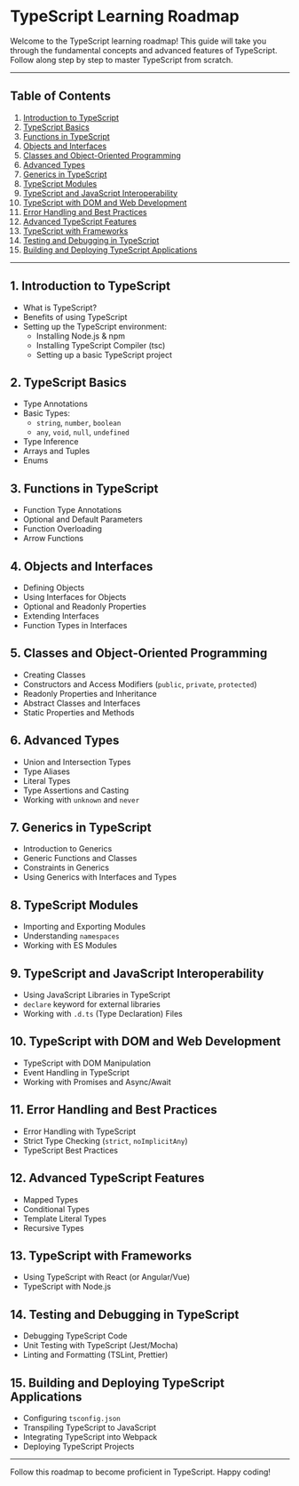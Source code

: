 
# TypeScript Learning Roadmap

Welcome to the TypeScript learning roadmap! This guide will take you through the fundamental concepts and advanced features of TypeScript. Follow along step by step to master TypeScript from scratch.

---

## Table of Contents
1. [Introduction to TypeScript](#1-introduction-to-typescript)
2. [TypeScript Basics](#2-typescript-basics)
3. [Functions in TypeScript](#3-functions-in-typescript)
4. [Objects and Interfaces](#4-objects-and-interfaces)
5. [Classes and Object-Oriented Programming](#5-classes-and-object-oriented-programming)
6. [Advanced Types](#6-advanced-types)
7. [Generics in TypeScript](#7-generics-in-typescript)
8. [TypeScript Modules](#8-typescript-modules)
9. [TypeScript and JavaScript Interoperability](#9-typescript-and-javascript-interoperability)
10. [TypeScript with DOM and Web Development](#10-typescript-with-dom-and-web-development)
11. [Error Handling and Best Practices](#11-error-handling-and-best-practices)
12. [Advanced TypeScript Features](#12-advanced-typescript-features)
13. [TypeScript with Frameworks](#13-typescript-with-frameworks)
14. [Testing and Debugging in TypeScript](#14-testing-and-debugging-in-typescript)
15. [Building and Deploying TypeScript Applications](#15-building-and-deploying-typescript-applications)

---

## 1. Introduction to TypeScript
- What is TypeScript? 
- Benefits of using TypeScript
- Setting up the TypeScript environment:
  - Installing Node.js & npm
  - Installing TypeScript Compiler (tsc)
  - Setting up a basic TypeScript project

## 2. TypeScript Basics
- Type Annotations
- Basic Types:
  - `string`, `number`, `boolean`
  - `any`, `void`, `null`, `undefined`
- Type Inference
- Arrays and Tuples
- Enums

## 3. Functions in TypeScript
- Function Type Annotations
- Optional and Default Parameters
- Function Overloading
- Arrow Functions

## 4. Objects and Interfaces
- Defining Objects
- Using Interfaces for Objects
- Optional and Readonly Properties
- Extending Interfaces
- Function Types in Interfaces

## 5. Classes and Object-Oriented Programming
- Creating Classes
- Constructors and Access Modifiers (`public`, `private`, `protected`)
- Readonly Properties and Inheritance
- Abstract Classes and Interfaces
- Static Properties and Methods

## 6. Advanced Types
- Union and Intersection Types
- Type Aliases
- Literal Types
- Type Assertions and Casting
- Working with `unknown` and `never`

## 7. Generics in TypeScript
- Introduction to Generics
- Generic Functions and Classes
- Constraints in Generics
- Using Generics with Interfaces and Types

## 8. TypeScript Modules
- Importing and Exporting Modules
- Understanding `namespaces`
- Working with ES Modules

## 9. TypeScript and JavaScript Interoperability
- Using JavaScript Libraries in TypeScript
- `declare` keyword for external libraries
- Working with `.d.ts` (Type Declaration) Files

## 10. TypeScript with DOM and Web Development
- TypeScript with DOM Manipulation
- Event Handling in TypeScript
- Working with Promises and Async/Await

## 11. Error Handling and Best Practices
- Error Handling with TypeScript
- Strict Type Checking (`strict`, `noImplicitAny`)
- TypeScript Best Practices

## 12. Advanced TypeScript Features
- Mapped Types
- Conditional Types
- Template Literal Types
- Recursive Types

## 13. TypeScript with Frameworks
- Using TypeScript with React (or Angular/Vue)
- TypeScript with Node.js

## 14. Testing and Debugging in TypeScript
- Debugging TypeScript Code
- Unit Testing with TypeScript (Jest/Mocha)
- Linting and Formatting (TSLint, Prettier)

## 15. Building and Deploying TypeScript Applications
- Configuring `tsconfig.json`
- Transpiling TypeScript to JavaScript
- Integrating TypeScript into Webpack
- Deploying TypeScript Projects

---

Follow this roadmap to become proficient in TypeScript. Happy coding!

